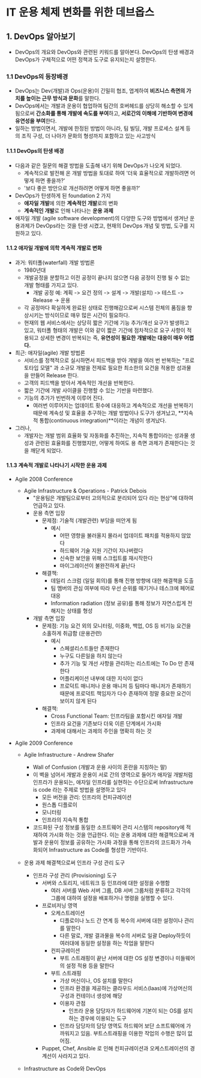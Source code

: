 # IT 운용 체제 변화를 위한 데브옵스

## 1. DevOps 알아보기
* DevOps의 개요와 DevOps와 관련된 키워드를 알아본다. DevOps의 탄생 배경과 DevOps가 구체적으로 어떤 정책과 도구로 유지되는지 설명한다. 

### 1.1 DevOps의 등장배경
  * DevOps는 Dev(개발)과 Ops(운용)이 긴밀히 협조, 엽계하여 **비즈니스 측면의 가치를 높이는 근무 방식과 문화**를 말한다.
  * DevOps에서는 개발과 운용이 협업하여 팀간의 호버헤드를 상당히 해소할 수 있게 됨으로써 **간소화를 통해 개발에 속도를 부여**하고, **서로간의 이해에 기반하여 변경에 유연성을 부여**한다.
  * 일하는 방법이면서, 개발에 한정된 방법이 아니라, 팀 빌딩, 개발 프로세스 설계 등의 조직 구성, 더 나아가 문화의 형성까지 포함하고 있는 사고방식  
#### 1.1.1 DevOps의 탄생 배경
  * 다음과 같은 질문의 해결 방법을 도출해 내기 위해 DevOps가 나오게 되었다.
      * 계속적으로 발전해 온 개발 방법을 토대로 하여 '더욱 효율적으로 개발하려면 어떻게 하면 좋을까?'
      * '보다 좋은 방안으로 개선하려면 어떻게 하면 좋을까?'
  * DevOps가 탄생하게 된 foundation 2 가지
    * **애자일 개발**에 의한 **계속적인 개발**로의 변화
    * **계속적인 개발**로 인해 나타나는 **운용 과제**
  * 애자일 개발 (agile software development)의 다양한 도구와 방법에서 생겨난 운용과제가 DevOps라는 것을 탄생 시켰고, 현재의 DevOps 개념 및 방법, 도구를 지원하고 있다.

#### 1.1.2 애자일 개발에 의학 계속적 개발로 변화

- 과거: 워터폴(waterfall) 개발 방법론
  - 1980년대
  - 개발공정을 분할하고 이전 공정이 끝나지 않으면 다음 공정이 진행 될 수 없는 개발 형태를 가지고 있다.
    - 개발 공정 예: 계획 -> 요건 정의 -> 설계 -> 개발(설치) -> 테스트 -> Release -> 운용
  - 각 공정마다 확실하게 완료된 상태로 진행해감으로써 시스템 전체의 품짐을 향상시키는 방식이므로 매우 많은 시간이 필요하다.
  - 현재의 웹 서비스에서는 상당히 짧은 기간에 기능 추가/개선 요구가 발생하고 있고, 워터폴 형태의 개발은 이와 같이 짧은 기간에 점차적으로 요구 사항이 적용되고 상세한 변경이 반복되는 즉, **유연성이 필요한 개발에는 대응이 매우 어렵다.**
- 최근: 애자일(agile) 개발 방법론
  - 서비스를 정책적으로 실시하면서 피드백을 받아 개발을 여러 번 반복하는 "프로토타입 모델" 과 소규모 개발을 전제로 필요한 최소한의 요건을 적용한 성과물을 만들어 Release 한다.
  - 고객의 피드백을 받아서 계속적인 개선을 반복한다.
  - 짧은 기간에 개발 사이클을 진행할 수 있는 기반을 마련했다.
  - 기능의 추가가 빈번하게 이루어 진다.
    - 여러번 이루어지는 업데이트 횟수에 대응하고 계속적으로 개선을 반복하기 때문에 계속성 및 효율을 추구하는 개발 방법이나 도구가 생겨났고, **지속적 통합(continuous integration)**이라는 개념이 생겨났다.
- 그러나,
  - 개발자는 개발 범위 효율화 및 자동화를 추진하는, 지속적 통합이라는 성과물 생성과 관련된 효율화를 진행했지만, 어떻게 하여도 용 측면 과제가 존재한다는 것을 깨닫게 되었다.

#### 1.1.3 계속적 개발로 나타나기 시작한 운용 과제

- Agile 2008 Conference

  - Agile Infrastructure & Operations - Patrick Debois
    - "운용팀은 개발팀으로부터 고의적으로 분리되어 있다 라는 현상"에 대하여 언급하고 있다.
    - 운용 측면 입장
      - 문제점: 기술적 (개발관련) 부담을 떠안게 됨
        - 예시
          - 어떤 영향을 불러올지 몰라서 업데이트 패치를 적용하지 않았다
          - 하드웨어 기술 지원 기간이 지나버렸다
          - 신속한 보안을 위해 스크립트를 재시작한다
          - 마이그레이션이 불완전하게 끝난다
      - 해결책:
        -  데일리 스크럼 (일일 회의)를 통해 진행 방향에 대한 해결책을 도출
        - 팀 멤버의 관심 여부에 따라 우선 순위를 매기거나 테스크에 페어로 대응
        - Information radiation (정보 공유)를 통해 정보가 자연스럽게 전해지는 상태를 형성
    - 개발 측면 입장
      - 문제점: 기능 요건 외의 모니터링, 이중화, 백업, OS 등 비기능 요건을 소홀하게 취급함 (운용관련)
        - 예시
          - 스페셜리스트들만 존재한다
          - 누구도 다른일을 하지 않는다
          - 추가 기능 및 개선 사항을 관리하는 리스트에는 To Do 만 존재한다
          - 어플리케이션 내부에 대한 지식이 없다
          - 프로덕트 매니저나 운용 매니저 등 팀마다 매니저가 존재하기 때문에 프로덕트 책임자가 다수 존재하여 정말 중요한 요건이 보이지 않게 된다
      - 해결책:
        - Cross Functional Team: 인프라팀을 포함시킨 애자일 개발
        - 인프라 요건을 기존보다 더욱 이른 단계에서 가시화
        - 과제에 대해서는 과제의 주인을 명확히 하는 것

- Agile 2009 Conference

  - Agile Infrastructure - Andrew Shafer

    - Wall of Confusion (개발과 운용 사이의 혼란을 지칭하는 말)
    - 이 벽을 넘어서 개발과 운용이 서로 간의 영역으로 들어가 애자일 개발처럼 인프라가 운용되는, 애자일 인프라를 실현하는 수단으로써 Infrastructure is code 라는 주제로 방법을 설명하고 있다
      - 모든 버전을 관리: 인프라의 컨피규레이션
      - 원스톱 디플로이
      - 모니터링
      - 인프라의 지속적 통합
    - 코드화된 구성 정보를 동일한 소프트웨어 관리 시스템의 repository에 적재하여 가시화 하는 것을 언급한다. 이는 운용 과제에 대한 해결책으로써 개발과 운용이 정보를 공유하는 가시화 과정을 통해 인프라의 코드화가 가속화되어 Infrastructure as Code를 형성한 기반이다.

  - 운용 과제 해결책으로써 인프라 구성 관리 도구

    - 인프라 구성 관리 (Provisioning) 도구
      - 서버와 스토리지, 네트워크 등 인프라에 대한 설정을 수행함 
        - 여러 서버를 Web 서버 그룹, DB 서버 그룹처럼 분류하고 각각의 그룹에 대하여 설정을 배포하거나 명령을 실행할 수 있다.
      - 프로비저닝 영역
        - 오케스트레이션
          - 디플로이나 노드 간 연계 등 복수의 서버에 대한 설정이나 관리를 말한다
          - 다른 말로, 개발 결과물을 복수의 서버로 일괄 Deploy하듯이 여러대에 동일한 설정을 하는 작업을 말한다
        - 컨피규레이션
          - 부트 스트래핑이 끝난 서버에 대한 OS 설정 변경이나 미들웨어의 설정 적용 등을 말한다
        - 부트 스트래핑
          - 가상 머신이나, OS 설치를 말한다
          - 인프라 환경을 제공하는 클라우드 서비스(Iaas)에 가상머신의 구성과 컨테이너 생성에 해당
          - 이용자 관점
            - 인프라 운용 담당자가 하드웨어에 기본이 되는 OS를 설치하는 경우에 이용되는 도구
          - 인프라 담당자의 담당 영역도 하드웨어 보단 소프트웨어에 가까워지고 있음. 부트스트래핑을 이용한 작업의 수행은 많이 없어짐.
      - Puppet, Chef, Ansible 로 인해 컨피규레이션과 오케스트레이션의 경계선이 사라지고 있다.

  - Infrastructure as Code와 DevOps

    

